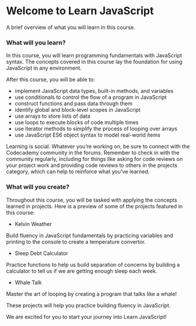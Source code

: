 <div>
<h1>
Welcome to Learn JavaScript</h1><p>
<span data-testid="markdown">
A brief overview of what you will learn in this course.</span></p><div>
<div data-testid="markdown">
<h3 id="heading-what-will-you-learn">
What will you learn?</h3>
<p>
In this course, you will learn programming fundamentals with JavaScript syntax. The concepts covered in this course lay the foundation for using JavaScript in any environment.</p>
<p>
After this course, you will be able to:</p>
<ul>

<li>
implement JavaScript data types, built-in methods, and variables</li>
<li>
use conditionals to control the flow of a program in JavaScript</li>
<li>
construct functions and pass data through them</li>
<li>
identify global and block-level scopes in JavaScript</li>
<li>
use arrays to store lists of data</li>
<li>
use loops to execute blocks of code multiple times</li>
<li>
use iterator methods to simplify the process of looping over arrays</li>
<li>
use JavaScript ES6 object syntax to model real-world items</li>
</ul>
<p>
Learning is social. Whatever you’re working on, be sure to connect with the Codecademy community in the <a target="_blank" rel="noopener">
forums</a>. Remember to check in with the community regularly, including for things like asking for code reviews on your project work and providing code reviews to others in the <a target="_blank" rel="noopener">
projects category</a>, which can help to reinforce what you’ve learned. </p>
<h3 id="heading-what-will-you-create">
What will you create?</h3>
<p>
Throughout this course, you will be tasked with applying the concepts learned in projects. Here is a preview of some of the projects featured in this course:</p>
<ul>

<li>
<a target="_blank">
Kelvin Weather</a></li>
</ul>
<p>
Build fluency in JavaScript fundamentals by practicing variables and printing to the console to create a temperature convertor.</p>
<ul>

<li>
<a target="_blank">
Sleep Debt Calculator</a></li>
</ul>
<p>
Practice functions to help us build separation of concerns by building a calculator to tell us if we are getting enough sleep each week.</p>
<ul>

<li>
<a target="_blank">
Whale Talk</a></li>
</ul>
<p>
Master the art of looping by creating a program that talks like a whale!</p>
<p>
These projects will help you practice building fluency in JavaScript. </p>
<p>
We are excited for you to start your journey into Learn JavaScript!</p>
</div></div></div>
